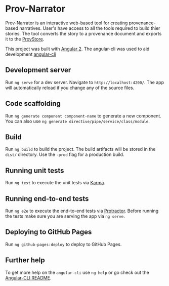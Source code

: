 # Prov-Narrator 

Prov-Narrator is an interactive web-based tool for creating provenance-based narratives. User's have access to all the tools required to build thier stories. The tool converts the story to a provenance document and exports it to the [ProvStore](https://provenance.ecs.soton.ac.uk/store/).


This project was built with [Angular 2](https://angular.io/). The angular-cli was used to aid development [angular-cli](https://github.com/angular/angular-cli)



## Development server
Run `ng serve` for a dev server. Navigate to `http://localhost:4200/`. The app will automatically reload if you change any of the source files.

## Code scaffolding

Run `ng generate component component-name` to generate a new component. You can also use `ng generate directive/pipe/service/class/module`.

## Build

Run `ng build` to build the project. The build artifacts will be stored in the `dist/` directory. Use the `-prod` flag for a production build.

## Running unit tests

Run `ng test` to execute the unit tests via [Karma](https://karma-runner.github.io).

## Running end-to-end tests

Run `ng e2e` to execute the end-to-end tests via [Protractor](http://www.protractortest.org/).
Before running the tests make sure you are serving the app via `ng serve`.

## Deploying to GitHub Pages

Run `ng github-pages:deploy` to deploy to GitHub Pages.

## Further help

To get more help on the `angular-cli` use `ng help` or go check out the [Angular-CLI README](https://github.com/angular/angular-cli/blob/master/README.md).
